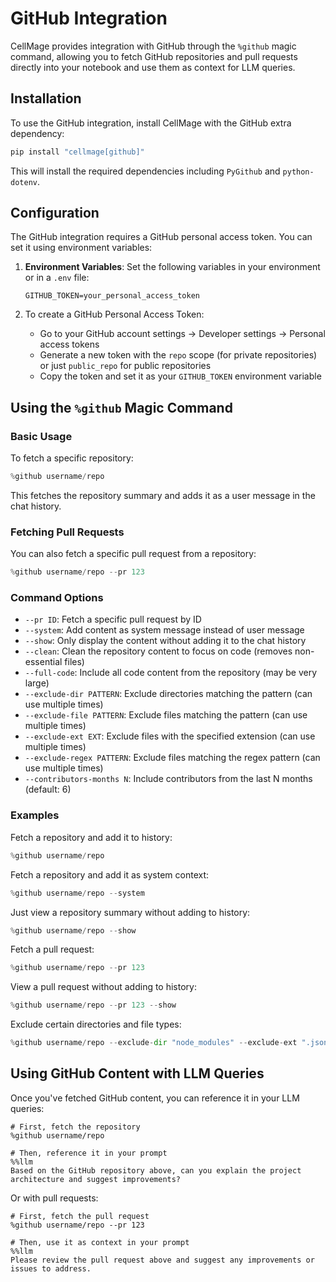 # GitHub Integration

CellMage provides integration with GitHub through the `%github` magic command, allowing you to fetch GitHub repositories and pull requests directly into your notebook and use them as context for LLM queries.

## Installation

To use the GitHub integration, install CellMage with the GitHub extra dependency:

```bash
pip install "cellmage[github]"
```

This will install the required dependencies including `PyGithub` and `python-dotenv`.

## Configuration

The GitHub integration requires a GitHub personal access token. You can set it using environment variables:

1. **Environment Variables**: Set the following variables in your environment or in a `.env` file:
   ```
   GITHUB_TOKEN=your_personal_access_token
   ```

2. To create a GitHub Personal Access Token:
   - Go to your GitHub account settings → Developer settings → Personal access tokens
   - Generate a new token with the `repo` scope (for private repositories) or just `public_repo` for public repositories
   - Copy the token and set it as your `GITHUB_TOKEN` environment variable

## Using the `%github` Magic Command

### Basic Usage

To fetch a specific repository:

```python
%github username/repo
```

This fetches the repository summary and adds it as a user message in the chat history.

### Fetching Pull Requests

You can also fetch a specific pull request from a repository:

```python
%github username/repo --pr 123
```

### Command Options

- `--pr ID`: Fetch a specific pull request by ID
- `--system`: Add content as system message instead of user message
- `--show`: Only display the content without adding it to the chat history
- `--clean`: Clean the repository content to focus on code (removes non-essential files)
- `--full-code`: Include all code content from the repository (may be very large)
- `--exclude-dir PATTERN`: Exclude directories matching the pattern (can use multiple times)
- `--exclude-file PATTERN`: Exclude files matching the pattern (can use multiple times)
- `--exclude-ext EXT`: Exclude files with the specified extension (can use multiple times)
- `--exclude-regex PATTERN`: Exclude files matching the regex pattern (can use multiple times)
- `--contributors-months N`: Include contributors from the last N months (default: 6)

### Examples

Fetch a repository and add it to history:
```python
%github username/repo
```

Fetch a repository and add it as system context:
```python
%github username/repo --system
```

Just view a repository summary without adding to history:
```python
%github username/repo --show
```

Fetch a pull request:
```python
%github username/repo --pr 123
```

View a pull request without adding to history:
```python
%github username/repo --pr 123 --show
```

Exclude certain directories and file types:
```python
%github username/repo --exclude-dir "node_modules" --exclude-ext ".json" --exclude-ext ".md"
```

## Using GitHub Content with LLM Queries

Once you've fetched GitHub content, you can reference it in your LLM queries:

```text
# First, fetch the repository
%github username/repo

# Then, reference it in your prompt
%%llm
Based on the GitHub repository above, can you explain the project architecture and suggest improvements?
```

Or with pull requests:

```text
# First, fetch the pull request
%github username/repo --pr 123

# Then, use it as context in your prompt
%%llm
Please review the pull request above and suggest any improvements or issues to address.
```